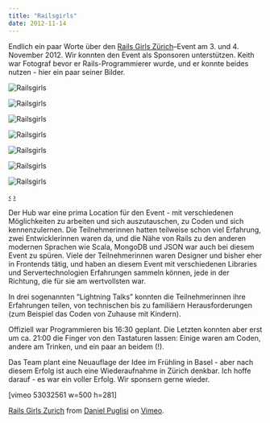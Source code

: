 ```yaml
---
title: "Railsgirls"
date: 2012-11-14
---
```


Endlich ein paar Worte über den [Rails Girls Zürich](http://railsgirls.ch)–Event am 3. und 4. November 2012. Wir konnten den Event als Sponsoren unterstützen. Keith war Fotograf bevor er Rails-Programmierer wurde, und er konnte beides nutzen - hier ein paar seiner Bilder.

![Railsgirls](images/railsgirls_zurich_036.jpg)

![Railsgirls](images/railsgirls_zurich_049.jpg)

![Railsgirls](images/railsgirls_zurich_161.jpg)

![Railsgirls](images/railsgirls_zurich_301.jpg)

![Railsgirls](images/railsgirls_zurich_414.jpg)

![Railsgirls](images/railsgirls_zurich_461.jpg)

![Railsgirls](images/railsgirls_zurich_475.jpg)

[‹](#blog_carousel) [›](#blog_carousel)

Der Hub war eine prima Location für den Event - mit verschiedenen Möglichkeiten zu arbeiten und sich auszutauschen, zu Coden und sich kennenzulernen. Die Teilnehmerinnen hatten teilweise schon viel Erfahrung, zwei Entwicklerinnen waren da, und die Nähe von Rails zu den anderen modernen Sprachen wie Scala, MongoDB und JSON war auch bei diesem Event zu spüren. Viele der Teilnehmerinnen waren Designer und bisher eher in Frontends tätig, und haben an diesem Event mit verschiedenen Libraries und Servertechnologien Erfahrungen sammeln können, jede in der Richtung, die für sie am wertvollsten war.

In drei sogenannten “Lightning Talks” konnten die Teilnehmerinnen ihre Erfahrungen teilen, von technischen bis zu familiäern Herausforderungen (zum Beispiel das Coden von Zuhause mit Kindern).

Offiziell war Programmieren bis 16:30 geplant. Die Letzten konnten aber erst um ca. 21:00 die Finger von den Tastaturen lassen: Einige waren am Coden, andere am Trinken, und ein paar an beidem (!).

Das Team plant eine Neuauflage der Idee im Frühling in Basel - aber nach diesem Erfolg ist auch eine Wiederaufnahme in Zürich denkbar. Ich hoffe darauf - es war ein voller Erfolg. Wir sponsern gerne wieder.

\[vimeo 53032561 w=500 h=281\]

[Rails Girls Zurich](http://vimeo.com/53032561) from [Daniel Puglisi](http://vimeo.com/danielpuglisi) on [Vimeo](http://vimeo.com).
